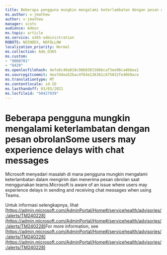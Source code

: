 ```yaml
---
title: Beberapa pengguna mungkin mengalami keterlambatan dengan pesan obrolan
ms.author: v-jmathew
author: v-jmathew
manager: scotv
audience: Admin
ms.topic: article
ms.service: o365-administration
ROBOTS: NOINDEX, NOFOLLOW
localization_priority: Normal
ms.collection: Adm_O365
ms.custom:
- "9000701"
- "8429"
ms.openlocfilehash: 4efe8c49a018c98b03015066caf3ee98ca4bbea1
ms.sourcegitcommit: 4ea7d4ea52bac4f64e136361c675832fe40b9ace
ms.translationtype: MT
ms.contentlocale: id-ID
ms.lasthandoff: 03/03/2021
ms.locfileid: "50427939"
---
```

# <a name="some-users-may-experience-delays-with-chat-messages"></a><span data-ttu-id="82187-102">Beberapa pengguna mungkin mengalami keterlambatan dengan pesan obrolan</span><span class="sxs-lookup"><span data-stu-id="82187-102">Some users may experience delays with chat messages</span></span>

<span data-ttu-id="82187-103">Microsoft menyadari masalah di mana pengguna mungkin mengalami keterlambatan dalam mengirim dan menerima pesan obrolan saat menggunakan teams.</span><span class="sxs-lookup"><span data-stu-id="82187-103">Microsoft is aware of an issue where users may experience delays in sending and receiving chat messages when using Teams.</span></span>

<span data-ttu-id="82187-104">Untuk informasi selengkapnya, lihat [https://admin.microsoft.com/AdminPortal/Home#/servicehealth/advisories/:/alerts/TM240228](https://admin.microsoft.com/AdminPortal/Home#/servicehealth/advisories/:/alerts/TM240228)</span><span class="sxs-lookup"><span data-stu-id="82187-104">For more information, see [https://admin.microsoft.com/AdminPortal/Home#/servicehealth/advisories/:/alerts/TM240228](https://admin.microsoft.com/AdminPortal/Home#/servicehealth/advisories/:/alerts/TM240228)</span></span>
